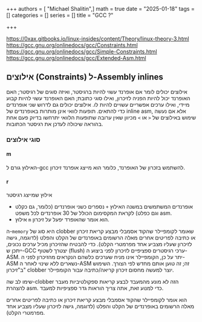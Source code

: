 +++
authors = [ "Michael Shalitin",]
math = true
date = "2025-01-18"
tags = []
categories = []
series = []
title = "GCC ?"

+++










https://0xax.gitbooks.io/linux-insides/content/Theory/linux-theory-3.html
https://gcc.gnu.org/onlinedocs/gcc/Constraints.html
https://gcc.gnu.org/onlinedocs/gcc/Simple-Constraints.html
https://gcc.gnu.org/onlinedocs/gcc/Extended-Asm.html


## אילוצים (Constraints) ל-Assembly inlines

אילוצים יכולים לומר אם אופרנד עשוי להיות ברגיסטר, ואיזה סוגים של רגיסטר; האם האופרנד יכול להיות הפניה לזיכרון, ואילו סוגי כתובת; האם האופרנד עשוי להיות קבוע מיידי, ואילו ערכים אפשריים עשויים להיות לו. אילוצים יכולים גם לדרוש שני אופרנדים כדי להתאים. תופעות לוואי אינן מותרות באופרנדים של inline asm, אלא אם נעשה שימוש באילוצים של `<` או `>` מכיוון שאין ערובה שתופעות הלוואי יתרחשו בדיוק פעם אחת בהוראה שיכולה לעדכן את רגיסטר הכתובות.


### סוגי אילוצים

#### m
האילוץ גורם ל-gcc להשתמש בזכרון של האופרנד, כלומר הוא מייצג אופרנד זיכרון.


#### r
אילוץ שמייצג רגיסטר



- אופרנדים המשתמשים במשנה האילוץ `+` נספרים כשני אופרנדים (כלומר, גם כקלט וגם כפלט) לקראת המקסימום הכולל של 30 אופרנדים לכל משפט asm.
- אילוץ `m` הוא אומר שהאופרד יפעל על זיכרון.





 
ה-`memory` היא סוג של clobber שאומר לקומפיילר שהקוד אסמבלי מבצע קריאת זיכרון או כתיבה לפריטים אחרים מאלה הרשומים באופרנדים של הקלט והפלט (לדוגמה, גישה לזיכרון שעליו מצביע אחד מפרמטרי הקלט). כדי להבטיח שהזיכרון מכיל ערכים נכונים, ייתכן ש-GCC יצטרך לשטוף (flush) ערכי רגיסטרים ספציפיים לזיכרון לפני ביצוע ה-ASM. יתר על כן, הקומפיילר אינו מניח שערכים כלשהם הנקראים מהזיכרון לפני ה- ASM נשארים ללא שינוי לאחר ה-ASM זה; זה טוען אותם מחדש לפי הצורך. השימוש ב"זיכרון" clobber יוצר למעשה מחסום זיכרון קריאה/כתיבה עבור הקומפיילר.

שימו לב שה-clobber הזה לא מונע מהמעבד לבצע קריאות ספקולטיביות מעבר להצהרת asm. כדי למנוע זאת, אתה צריך הוראות גדר ספציפיות למעבד.

הוא אומר לקומפיילר שהקוד אסמבלי מבצע קריאת זיכרון או כתיבה לפריטים אחרים מאלה הרשומים באופרנדים של הקלט והפלט (לדוגמה, גישה לזיכרון שעליו מצביע אחד מפרמטרי הקלט).


